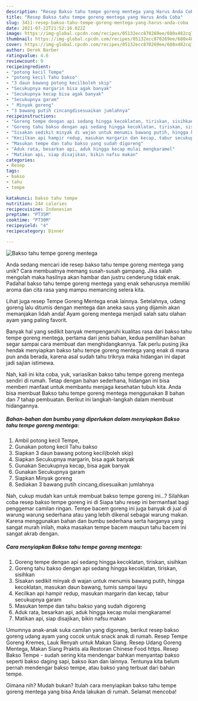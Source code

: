 ```yaml
---
description: "Resep Bakso tahu tempe goreng mentega yang Harus Anda Coba"
title: "Resep Bakso tahu tempe goreng mentega yang Harus Anda Coba"
slug: 3411-resep-bakso-tahu-tempe-goreng-mentega-yang-harus-anda-coba
date: 2021-07-22T21:52:16.822Z
image: https://img-global.cpcdn.com/recipes/05132ecc870269ee/680x482cq70/bakso-tahu-tempe-goreng-mentega-foto-resep-utama.jpg
thumbnail: https://img-global.cpcdn.com/recipes/05132ecc870269ee/680x482cq70/bakso-tahu-tempe-goreng-mentega-foto-resep-utama.jpg
cover: https://img-global.cpcdn.com/recipes/05132ecc870269ee/680x482cq70/bakso-tahu-tempe-goreng-mentega-foto-resep-utama.jpg
author: Derek Barber
ratingvalue: 4.6
reviewcount: 9
recipeingredient:
- "potong kecil Tempe"
- "potong kecil Tahu bakso"
- "3 daun bawang potong kecilboleh skip"
- "Secukupnya margarin bisa agak banyak"
- "Secukupnya kecap bisa agak banyak"
- "Secukupnya garam"
- " Minyak goreng"
- "3 bawang putih cincangdisesuaikan jumlahnya"
recipeinstructions:
- "Goreng tempe dengan api sedang hingga kecoklatan, tiriskan, sisihkan"
- "Goreng tahu bakso dengan api sedang hingga kecoklatan, tiriskan, sisihkan"
- "Sisakan sedikit minyak di wajan untuk menumis bawang putih, hingga kecoklatan, masukan daun bawang, tumis sampai layu"
- "Kecilkan api hampir redup, masukan margarin dan kecap, tabur secukupnya garam"
- "Masukan tempe dan tahu bakso yang sudah digoreng"
- "Aduk rata, besarkan api, aduk hingga kecap mulai mengkaramel"
- "Matikan api, siap disajikan, bikin nafsu makan"
categories:
- Resep
tags:
- bakso
- tahu
- tempe

katakunci: bakso tahu tempe 
nutrition: 244 calories
recipecuisine: Indonesian
preptime: "PT35M"
cooktime: "PT30M"
recipeyield: "4"
recipecategory: Dinner

---
```



![Bakso tahu tempe goreng mentega](https://img-global.cpcdn.com/recipes/05132ecc870269ee/680x482cq70/bakso-tahu-tempe-goreng-mentega-foto-resep-utama.jpg)

Anda sedang mencari ide resep bakso tahu tempe goreng mentega yang unik? Cara membuatnya memang susah-susah gampang. Jika salah mengolah maka hasilnya akan hambar dan justru cenderung tidak enak. Padahal bakso tahu tempe goreng mentega yang enak seharusnya memiliki aroma dan cita rasa yang mampu memancing selera kita.

Lihat juga resep Tempe Goreng Mentega enak lainnya. Setelahnya, udang goreng lalu ditumis dengan mentega dan aneka saus yang dijamin akan memanjakan lidah anda! Ayam goreng mentega menjadi salah satu olahan ayam yang paling favorit.

Banyak hal yang sedikit banyak mempengaruhi kualitas rasa dari bakso tahu tempe goreng mentega, pertama dari jenis bahan, kedua pemilihan bahan segar sampai cara membuat dan menghidangkannya. Tak perlu pusing jika hendak menyiapkan bakso tahu tempe goreng mentega yang enak di mana pun anda berada, karena asal sudah tahu triknya maka hidangan ini dapat jadi sajian istimewa.


Nah, kali ini kita coba, yuk, variasikan bakso tahu tempe goreng mentega sendiri di rumah. Tetap dengan bahan sederhana, hidangan ini bisa memberi manfaat untuk membantu menjaga kesehatan tubuh kita. Anda bisa membuat Bakso tahu tempe goreng mentega menggunakan 8 bahan dan 7 tahap pembuatan. Berikut ini langkah-langkah dalam membuat hidangannya.

<!--inarticleads1-->

##### Bahan-bahan dan bumbu yang diperlukan dalam menyiapkan Bakso tahu tempe goreng mentega:

1. Ambil potong kecil Tempe,
1. Gunakan potong kecil Tahu bakso
1. Siapkan 3 daun bawang potong kecil(boleh skip)
1. Siapkan Secukupnya margarin, bisa agak banyak
1. Gunakan Secukupnya kecap, bisa agak banyak
1. Gunakan Secukupnya garam
1. Siapkan  Minyak goreng
1. Sediakan 3 bawang putih cincang,disesuaikan jumlahnya


Nah, cukup mudah kan untuk membuat bakso tempe goreng ini…? Silahkan coba resep bakso tempe goreng ini di Siapa tahu resep ini bermanfaat bagi penggemar camilan ringan. Tempe bacem goreng ini juga banyak di jual di warung warung sederhana atau yang lebih dikenal sebagai warung makan. Karena menggunakan bahan dan bumbu sederhana serta harganya yang sangat murah inilah, maka masakan tempe bacem maupun tahu bacem ini sangat akrab dengan. 

<!--inarticleads2-->

##### Cara menyiapkan Bakso tahu tempe goreng mentega:

1. Goreng tempe dengan api sedang hingga kecoklatan, tiriskan, sisihkan
1. Goreng tahu bakso dengan api sedang hingga kecoklatan, tiriskan, sisihkan
1. Sisakan sedikit minyak di wajan untuk menumis bawang putih, hingga kecoklatan, masukan daun bawang, tumis sampai layu
1. Kecilkan api hampir redup, masukan margarin dan kecap, tabur secukupnya garam
1. Masukan tempe dan tahu bakso yang sudah digoreng
1. Aduk rata, besarkan api, aduk hingga kecap mulai mengkaramel
1. Matikan api, siap disajikan, bikin nafsu makan


Umumnya anak-anak suka camilan yang digoreng, berikut resep bakso goreng udang ayam yang cocok untuk snack anak di rumah. Resep Tempe Goreng Kremes, Lauk Renyah untuk Makan Siang. Resep Udang Goreng Mentega, Makan Siang Praktis ala Restoran Chinese Food https. Resep Bakso Tempe - sudah sering kita mendengar bahkan menyantap bakso seperti bakso daging sapi, bakso ikan dan lainnya. Tentunya kita belum pernah mendengar bakso tempe, atau bakso yang terbuat dari bahan tempe. 

Gimana nih? Mudah bukan? Itulah cara menyiapkan bakso tahu tempe goreng mentega yang bisa Anda lakukan di rumah. Selamat mencoba!
